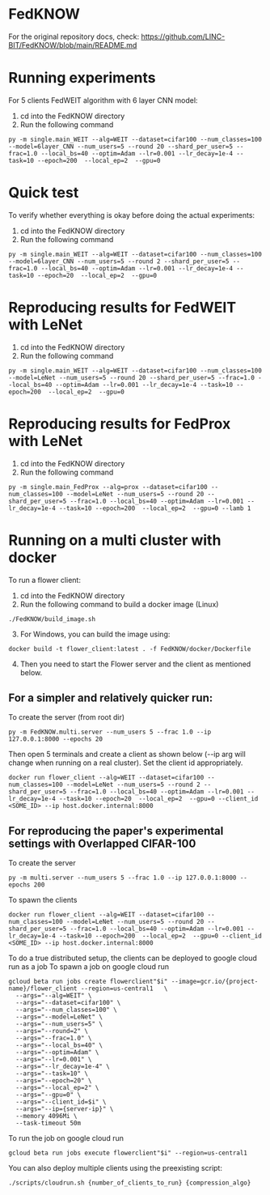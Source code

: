 # FedKNOW

For the original repository docs, check: https://github.com/LINC-BIT/FedKNOW/blob/main/README.md

# Running experiments

For 5 clients FedWEIT algorithm with 6 layer CNN model:

1. cd into the FedKNOW directory
2. Run the following command 
```
py -m single.main_WEIT --alg=WEIT --dataset=cifar100 --num_classes=100 --model=6layer_CNN --num_users=5 --round 20 --shard_per_user=5 --frac=1.0 --local_bs=40 --optim=Adam --lr=0.001 --lr_decay=1e-4 --task=10 --epoch=200  --local_ep=2  --gpu=0
```

# Quick test

To verify whether everything is okay before doing the actual experiments:

1. cd into the FedKNOW directory
2. Run the following command

```
py -m single.main_WEIT --alg=WEIT --dataset=cifar100 --num_classes=100 --model=6layer_CNN --num_users=5 --round 2 --shard_per_user=5 --frac=1.0 --local_bs=40 --optim=Adam --lr=0.001 --lr_decay=1e-4 --task=10 --epoch=20  --local_ep=2  --gpu=0
```

# Reproducing results for FedWEIT with LeNet

1. cd into the FedKNOW directory
2. Run the following command

```
py -m single.main_WEIT --alg=WEIT --dataset=cifar100 --num_classes=100 --model=LeNet --num_users=5 --round 20 --shard_per_user=5 --frac=1.0 --local_bs=40 --optim=Adam --lr=0.001 --lr_decay=1e-4 --task=10 --epoch=200  --local_ep=2  --gpu=0
```

# Reproducing results for FedProx with LeNet

1. cd into the FedKNOW directory
2. Run the following command

```
py -m single.main_FedProx --alg=prox --dataset=cifar100 --num_classes=100 --model=LeNet --num_users=5 --round 20 --shard_per_user=5 --frac=1.0 --local_bs=40 --optim=Adam --lr=0.001 --lr_decay=1e-4 --task=10 --epoch=200  --local_ep=2  --gpu=0 --lamb 1
```

# Running on a multi cluster with docker

To run a flower client:
1. cd into the FedKNOW directory
2. Run the following command to build a docker image (Linux)

```
./FedKNOW/build_image.sh
```
3. For Windows, you can build the image using:
```
docker build -t flower_client:latest . -f FedKNOW/docker/Dockerfile
```
4. Then you need to start the Flower server and the client as mentioned below.
## For a simpler and relatively quicker run:

To create the server (from root dir)
```
py -m FedKNOW.multi.server --num_users 5 --frac 1.0 --ip 127.0.0.1:8000 --epochs 20
```
Then open 5 terminals and create a client as shown below (--ip arg will change when running on a real cluster). Set the client id appropriately.
```
docker run flower_client --alg=WEIT --dataset=cifar100 --num_classes=100 --model=LeNet --num_users=5 --round 2 --shard_per_user=5 --frac=1.0 --local_bs=40 --optim=Adam --lr=0.001 --lr_decay=1e-4 --task=10 --epoch=20  --local_ep=2  --gpu=0 --client_id <SOME_ID> --ip host.docker.internal:8000
```
## For reproducing the paper's experimental settings with Overlapped CIFAR-100

To create the server
```
py -m multi.server --num_users 5 --frac 1.0 --ip 127.0.0.1:8000 --epochs 200
```
To spawn the clients
```
docker run flower_client --alg=WEIT --dataset=cifar100 --num_classes=100 --model=LeNet --num_users=5 --round 20 --shard_per_user=5 --frac=1.0 --local_bs=40 --optim=Adam --lr=0.001 --lr_decay=1e-4 --task=10 --epoch=200  --local_ep=2  --gpu=0 --client_id <SOME_ID> --ip host.docker.internal:8000
```

To do a true distributed setup, the clients can be deployed to google cloud run as a job
To spawn a job on google cloud run  
```
gcloud beta run jobs create flowerclient"$i" --image=gcr.io/{project-name}/flower_client --region=us-central1   \
  --args="--alg=WEIT" \
  --args="--dataset=cifar100" \
  --args="--num_classes=100" \
  --args="--model=LeNet" \
  --args="--num_users=5" \
  --args="--round=2" \
  --args="--frac=1.0" \
  --args="--local_bs=40" \
  --args="--optim=Adam" \
  --args="--lr=0.001" \
  --args="--lr_decay=1e-4" \
  --args="--task=10" \
  --args="--epoch=20" \
  --args="--local_ep=2" \
  --args="--gpu=0" \
  --args="--client_id=$i" \
  --args="--ip={server-ip}" \
  --memory 4096Mi \
  --task-timeout 50m
```

To run the job on google cloud run 
```
gcloud beta run jobs execute flowerclient"$i" --region=us-central1
```

You can also deploy multiple clients using the preexisting script:
```
./scripts/cloudrun.sh {number_of_clients_to_run} {compression_algo}
```
